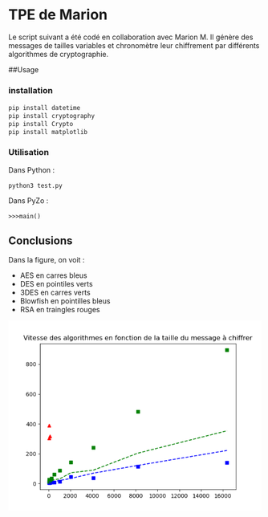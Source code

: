 # TPE de Marion

Le script suivant a été codé en collaboration avec Marion M. Il génère des messages de tailles variables et chronomètre leur chiffrement par différents algorithmes de cryptographie.

##Usage

### installation

```
pip install datetime
pip install cryptography
pip install Crypto
pip install matplotlib
```

### Utilisation

Dans Python :
```
python3 test.py
```

Dans PyZo :

```
>>>main()
```

## Conclusions

Dans la figure, on voit :
 * AES en carres bleus
 * DES en pointiles verts
 * 3DES en carres verts 
 * Blowfish en pointilles bleus
 * RSA en traingles rouges

![le graphe](https://github.com/RduMarais/pioupiou/blob/master/resultats.png "les fameux résultats")
